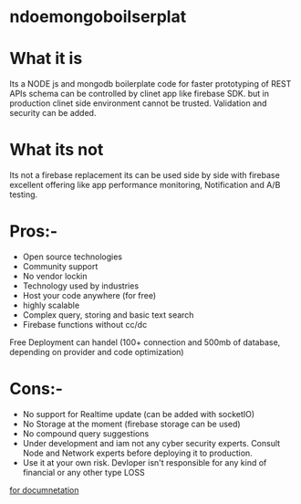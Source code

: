 # ndoemongoboilserplat


# **What it is**
Its a NODE js and mongodb boilerplate code for faster prototyping of REST APIs schema can be controlled by clinet app like firebase SDK.  but in production clinet side environment cannot be trusted. Validation and security can be added.

# What its not
Its not a firebase replacement its can be used side by side with firebase excellent offering like app performance monitoring, Notification and A/B testing. 

# Pros:-
* Open source technologies 
* Community support 
* No vendor lockin
* Technology used by industries 
* Host your code anywhere (for free) 
* highly scalable 
* Complex query, storing and basic text search
* Firebase functions without cc/dc 

Free Deployment can handel (100+ connection and 500mb of database, depending on provider and code optimization) 

# Cons:- 
* No support for Realtime update (can be added with socketIO)
* No Storage at the moment (firebase storage can be used)
* No compound query suggestions 
* Under development and iam not any cyber security experts. Consult Node and Network experts before deploying it to production. 
* Use it at your own risk.  Devloper isn't responsible for any kind of financial or any other type LOSS



[for documnetation](../../wiki)
